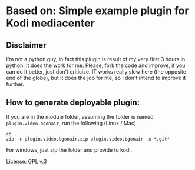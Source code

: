 # Based on: Simple example plugin for Kodi mediacenter

## Disclaimer
I'm not a python guy, in fact this plugin is result of my very first 3 hours in python. It does the work for me.
Please, fork the code and improve, if you can do it better, just don't criticize.
IT works really slow here (the opposite end of the globe), but it does the job for me, so I don't intend to improve it further.

## How to generate deployable plugin:
If you are in the module folder, assuming the folder is named `plugin.video.bgonair`, run the following (Linux / Mac)

```
cd ..
zip -r plugin.video.bgonair.zip plugin.video.bgonair -x *.git*

```
For windows, just zip the folder and provide to kodi.

License: [GPL v.3](http://www.gnu.org/copyleft/gpl.html)
